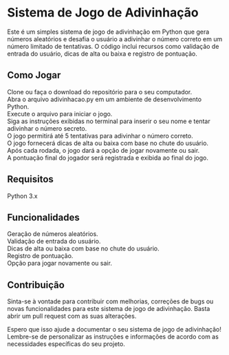 # Sistema de Jogo de Adivinhação
Este é um simples sistema de jogo de adivinhação em Python que gera números aleatórios e desafia o usuário a adivinhar o número correto em um número limitado de tentativas. O código inclui recursos como validação de entrada do usuário, dicas de alta ou baixa e registro de pontuação.

## Como Jogar
Clone ou faça o download do repositório para o seu computador. <br>
Abra o arquivo adivinhacao.py em um ambiente de desenvolvimento Python. <br>
Execute o arquivo para iniciar o jogo. <br>
Siga as instruções exibidas no terminal para inserir o seu nome e tentar adivinhar o número secreto. <br>
O jogo permitirá até 5 tentativas para adivinhar o número correto. <br>
O jogo fornecerá dicas de alta ou baixa com base no chute do usuário. <br>
Após cada rodada, o jogo dará a opção de jogar novamente ou sair. <br>
A pontuação final do jogador será registrada e exibida ao final do jogo. <br>

## Requisitos
Python 3.x 

## Funcionalidades
Geração de números aleatórios. <br>
Validação de entrada do usuário. <br>
Dicas de alta ou baixa com base no chute do usuário. <br>
Registro de pontuação. <br>
Opção para jogar novamente ou sair. <br>

## Contribuição
Sinta-se à vontade para contribuir com melhorias, correções de bugs ou novas funcionalidades para este sistema de jogo de adivinhação. Basta abrir um pull request com as suas alterações.

Espero que isso ajude a documentar o seu sistema de jogo de adivinhação! Lembre-se de personalizar as instruções e informações de acordo com as necessidades específicas do seu projeto.
